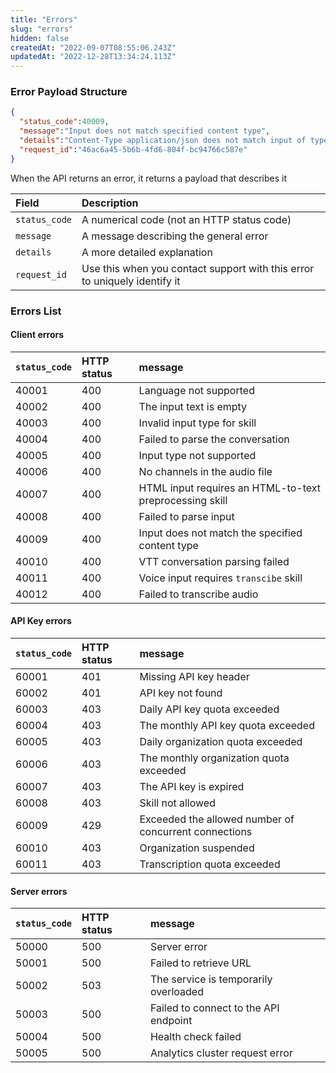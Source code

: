 ```yaml
---
title: "Errors"
slug: "errors"
hidden: false
createdAt: "2022-09-07T08:55:06.243Z"
updatedAt: "2022-12-28T13:34:24.113Z"
---
```

### Error Payload Structure

```json
{
  "status_code":40009,
  "message":"Input does not match specified content type",
  "details":"Content-Type application/json does not match input of type conversation",
  "request_id":"46ac6a45-5b6b-4fd6-804f-bc94766c587e"
}
```



When the API returns an error, it returns a payload that describes it

| Field         | Description                                                               |
| :------------ | :------------------------------------------------------------------------ |
| `status_code` | A numerical code (not an HTTP status code)                                |
| `message`     | A message describing the general error                                    |
| `details`     | A more detailed explanation                                               |
| `request_id`  | Use this when you contact support with this error to uniquely identify it |

### Errors List

#### Client errors

| `status_code` | HTTP status | message                                                 |
| :------------ | :---------- | :------------------------------------------------------ |
| 40001         | 400         | Language not supported                                  |
| 40002         | 400         | The input text is empty                                 |
| 40003         | 400         | Invalid input type for skill                            |
| 40004         | 400         | Failed to parse the conversation                        |
| 40005         | 400         | Input type not supported                                |
| 40006         | 400         | No channels in the audio file                           |
| 40007         | 400         | HTML input requires an HTML-to-text preprocessing skill |
| 40008         | 400         | Failed to parse input                                   |
| 40009         | 400         | Input does not match the specified content type         |
| 40010         | 400         | VTT conversation parsing failed                         |
| 40011         | 400         | Voice input requires `transcibe` skill                  |
| 40012         | 400         | Failed to transcribe audio                              |

#### API Key errors

| `status_code` | HTTP status | message                                               |
| :------------ | :---------- | :---------------------------------------------------- |
| 60001         | 401         | Missing API key header                                |
| 60002         | 401         | API key not found                                     |
| 60003         | 403         | Daily API key quota exceeded                          |
| 60004         | 403         | The monthly API key quota exceeded                    |
| 60005         | 403         | Daily organization quota exceeded                     |
| 60006         | 403         | The monthly organization quota exceeded               |
| 60007         | 403         | The API key is expired                                |
| 60008         | 403         | Skill not allowed                                     |
| 60009         | 429         | Exceeded the allowed number of concurrent connections |
| 60010         | 403         | Organization suspended                                |
| 60011         | 403         | Transcription quota exceeded                          |

#### Server errors

| `status_code` | HTTP status | message                               |
| :------------ | :---------- | :------------------------------------ |
| 50000         | 500         | Server error                          |
| 50001         | 500         | Failed to retrieve URL                |
| 50002         | 503         | The service is temporarily overloaded |
| 50003         | 500         | Failed to connect to the API endpoint |
| 50004         | 500         | Health check failed                   |
| 50005         | 500         | Analytics cluster request error       |